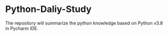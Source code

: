 # Python-Daliy-Study
The repository will summarize the python knowledge based on Python v3.8 in Pycharm IDE.
